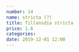 ```yaml
---
number: 14
name: stricta (?)
title: Tillansdia stricta
price: 1.6
categories:
date: 2019-12-01 12:00
---
```


